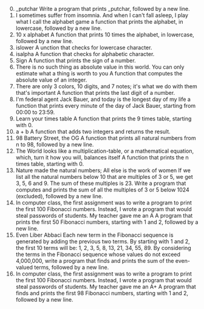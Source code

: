 0. _putchar
Write a program that prints _putchar, followed by a new line.
1. I sometimes suffer from insomnia. And when I can't fall asleep, I play what I call the alphabet game
a function that prints the alphabet, in lowercase, followed by a new line.
2. 10 x alphabet
A function that prints 10 times the alphabet, in lowercase, followed by a new line.
3. islower
A unction that checks for lowercase character.
4. isalpha
A function that checks for alphabetic character.
5. Sign
A function that prints the sign of a number.
6. There is no such thing as absolute value in this world. You can only estimate what a thing is worth to you
A function that computes the absolute value of an integer.
7. There are only 3 colors, 10 digits, and 7 notes; it's what we do with them that's important
A function that prints the last digit of a number.
8. I'm federal agent Jack Bauer, and today is the longest day of my life
a function that prints every minute of the day of Jack Bauer, starting from 00:00 to 23:59.
9. Learn your times table
A function that prints the 9 times table, starting with 0.
10. a + b
A function that adds two integers and returns the result.
11. 98 Battery Street, the OG
A function that prints all natural numbers from n to 98, followed by a new line.
12. The World looks like a multiplication-table, or a mathematical equation, which, turn it how you will, balances itself
A function that prints the n times table, starting with 0.
13. Nature made the natural numbers; All else is the work of women
If we list all the natural numbers below 10 that are multiples of 3 or 5, we get 3, 5, 6 and 9. The sum of these multiples is 23. Write a program that computes and prints the sum of all the multiples of 3 or 5 below 1024 (excluded), followed by a new line.
14. In computer class, the first assignment was to write a program to print the first 100 Fibonacci numbers. Instead, I wrote a program that would steal passwords of students. My teacher gave me an A
A program that prints the first 50 Fibonacci numbers, starting with 1 and 2, followed by a new line.
15. Even Liber Abbaci
Each new term in the Fibonacci sequence is generated by adding the previous two terms. By starting with 1 and 2, the first 10 terms will be: 1, 2, 3, 5, 8, 13, 21, 34, 55, 89. By considering the terms in the Fibonacci sequence whose values do not exceed 4,000,000, write a program that finds and prints the sum of the even-valued terms, followed by a new line.
16. In computer class, the first assignment was to write a program to print the first 100 Fibonacci numbers. Instead, I wrote a program that would steal passwords of students. My teacher gave me an A+
A program that finds and prints the first 98 Fibonacci numbers, starting with 1 and 2, followed by a new line.
